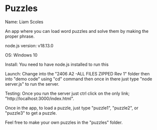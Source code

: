# Puzzles

Name: Liam Scoles

An app where you can load word puzzles and solve them by making the proper phrase.

node.js version: v18.13.0

OS: Windows 10

Install: You need to have node.js installed to run this

Launch: Change into the "2406 A2 -ALL FILES ZIPPED Rev 1" folder then into "demo code" using 
"cd" command then once in there just type "node server.js" to run the server.

Testing: Once you run the server just ctrl click on the only link; "http://localhost:3000/index.html".

Once in the app, to load a puzzle, just type "puzzle1", "puzzle2", or "puzzle3" to get a puzzle.

Feel free to make your own puzzles in the "puzzles" folder.

